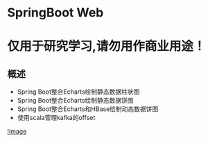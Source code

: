 # SpringBoot Web
# 仅用于研究学习,请勿用作商业用途！

## 概述
* Spring Boot整合Echarts绘制静态数据柱状图
* Spring Boot整合Echarts绘制静态数据饼图
* Spring Boot整合Echarts和HBase绘制动态数据饼图
* 使用scala管理kafka的offset

[!image]()